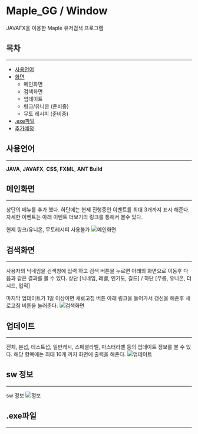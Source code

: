 # Maple_GG / Window

JAVAFX을 이용한 Maple 유저검색 프로그램

## 목차

---

- [사용언어](#사용언어)
- [화면](#메인화면)
  - 메인화면
  - 검색화면
  - 업데이트
  - 링크/유니온 (준비중)
  - 무토 레시피 (준비중)
- [.exe파일](#.exe파일)
- [추가예정](#추가예정)

## 사용언어
---
**JAVA**, **JAVAFX**, **CSS**, **FXML**, **ANT Build**

## 메인화면
---
상단의 메뉴를 추가 했다.
하단에는 현제 진행중인 이벤트를 최대 3개까지 표시 해준다.
자세한 이벤트는 아래 이벤트 더보기의 링크를 통해서 볼수 있다.

현제 링크/유니온, 무토레시피 사용불가
![메인화면](https://user-images.githubusercontent.com/49426352/159939191-fdee027b-dd3b-4416-8baa-4e7bfa7a61ef.png)


## 검색화면
---
사용자의 닉네임을 검색창에 입력 하고 검색 버튼을 누르면 아래의 화면으로 이동후 다음과 같은 결과를 볼 수 있다.
상단 [닉네임, 레벨, 인기도, 길드] / 하단 [무릉, 유니온, 더시드, 업적] 

마지막 업데이트가 1일 이상이면 새로고침 버튼 아래 링크을 들어가서 갱신을 해준후 새로고침 버튼을 눌러준다.
![검색화면](https://user-images.githubusercontent.com/49426352/159939200-fed543c0-316f-4be1-b113-270b24dea80c.png)


## 업데이트
---
전체, 본섭, 테스트섭, 일반캐시, 스페셜라벨, 마스터라벨 등의 업데이트 정보를 볼 수 있다.
해당 항목에는 최대 10개 까지 화면에 출력을 해준다.
![업데이트](https://user-images.githubusercontent.com/49426352/159939205-497b8fd0-730d-4fa8-aac5-c05e15b5f36a.png)


## sw 정보
---
sw 정보
![정보](https://user-images.githubusercontent.com/49426352/159939207-79368db1-46e8-4d7c-8a10-6018e4daafa3.png)


## .exe파일
---
